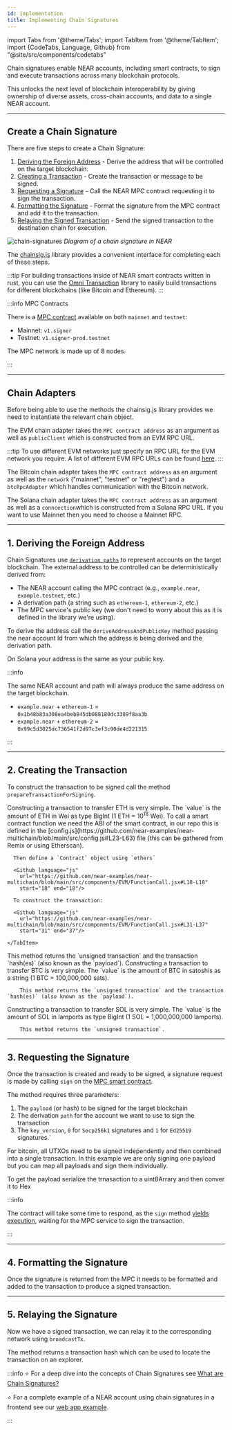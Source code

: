 ```yaml
---
id: implementation
title: Implementing Chain Signatures
---
```


import Tabs from '@theme/Tabs';
import TabItem from '@theme/TabItem';
import {CodeTabs, Language, Github} from "@site/src/components/codetabs"

Chain signatures enable NEAR accounts, including smart contracts, to sign and execute transactions across many blockchain protocols.

This unlocks the next level of blockchain interoperability by giving ownership of diverse assets, cross-chain accounts, and data to a single NEAR account.

---

## Create a Chain Signature

There are five steps to create a Chain Signature:

1. [Deriving the Foreign Address](#1-deriving-the-foreign-address) - Derive the address that will be controlled on the target blockchain.
2. [Creating a Transaction](#2-creating-the-transaction) - Create the transaction or message to be signed.
3. [Requesting a Signature](#3-requesting-the-signature) - Call the NEAR MPC contract requesting it to sign the transaction.
4. [Formatting the Signature](#4-formatting-the-signature) - Format the signature from the MPC contract and add it to the transaction.
5. [Relaying the Signed Transaction](#5-relaying-the-signed-signature) - Send the signed transaction to the destination chain for execution.

![chain-signatures](/docs/assets/welcome-pages/chain-signatures-overview.png)
_Diagram of a chain signature in NEAR_

The [chainsig.js](https://github.com/NearDeFi/chainsig.js) library provides a convenient interface for completing each of these steps.

:::tip
For building transactions inside of NEAR smart contracts written in rust, you can use the [Omni Transaction](https://github.com/near/omni-transaction-rs) library to easily build transactions for different blockchains (like Bitcoin and Ethereum).
:::


:::info MPC Contracts

There is a [MPC contract](https://github.com/Near-One/mpc/tree/main/libs/chain-signatures/contract) available on both `mainnet` and `testnet`:
- Mainnet: `v1.signer`
- Testnet: `v1.signer-prod.testnet`

The MPC network is made up of 8 nodes.

:::

--- 

## Chain Adapters

Before being able to use the methods the chainsig.js library provides we need to instantiate the relevant chain object. 

<Tabs groupId="code-tabs">
  <TabItem value="Ξ EVM">
    <Github language="js"
      url="https://github.com/near-examples/near-multichain/blob/main/src/components/EVM/EVM.jsx#L35-L44" start="35" end="44" />

  The EVM chain adapter takes the `MPC contract address` as an argument as well as  `publicClient` which is constructed from an EVM RPC URL. 

  :::tip
  To use different EVM networks just specify an RPC URL for the EVM network you require.
  A list of different EVM RPC URLs can be found [here](https://chainlist.org/?testnets=true).
  :::

</TabItem>

<TabItem value="₿ Bitcoin">
    <Github language="js"
      url="https://github.com/near-examples/near-multichain/blob/main/src/components/Bitcoin.jsx#L10-L18" start="10" end="18" />

  The Bitcoin chain adapter takes the `MPC contract address` as an argument as well as the `network` ("mainnet", "testnet" or "regtest") and a `btcRpcAdapter` which handles communication with the Bitcoin network.

</TabItem>

<TabItem value="◎ Solana">
    <Github language="js"
      url="https://github.com/near-examples/near-multichain/blob/main/src/components/Solana.jsx#L18-L22" start="18" end="22" />

  The Solana chain adapter takes the `MPC contract address` as an argument as well as a `conncection`which is constructed from a Solana RPC URL. If you want to use Mainnet then you need to choose a Mainnet RPC.

</TabItem>

</Tabs>

---

## 1. Deriving the Foreign Address

Chain Signatures use [`derivation paths`](../chain-signatures.md#derivation-paths-one-account-multiple-chains) to represent accounts on the target blockchain. The external address to be controlled can be deterministically derived from:

- The NEAR account calling the MPC contract (e.g., `example.near`, `example.testnet`, etc.)
- A derivation path (a string such as `ethereum-1`, `ethereum-2`, etc.)
- The MPC service's public key (we don't need to worry about this as it is defined in the library we're using).

To derive the address call the `deriveAddressAndPublicKey` method passing the near account Id from which the address is being derived and the derivation path. 

<Tabs groupId="code-tabs">
  <TabItem value="Ξ EVM">
    <Github language="js"
      url="https://github.com/near-examples/near-multichain/blob/main/src/components/EVM/EVM.jsx#L95-L98" start="95" end="98" />

</TabItem>

<TabItem value="₿ Bitcoin">
    <Github language="js"
      url="https://github.com/near-examples/near-multichain/blob/main/src/components/Bitcoin.jsx#L43-L46" start="44" end="47" />

</TabItem>

<TabItem value="◎ Solana">
    <Github language="js"
      url="https://github.com/near-examples/near-multichain/blob/main/src/components/Solana.jsx#L48" start="48" end="48" />

  On Solana your address is the same as your public key.

</TabItem>

</Tabs>

:::info

The same NEAR account and path will always produce the same address on the target blockchain.

- `example.near` + `ethereum-1` = `0x1b48b83a308ea4beb845db088180dc3389f8aa3b`
- `example.near` + `ethereum-2` = `0x99c5d3025dc736541f2d97c3ef3c90de4d221315`

:::

---

## 2. Creating the Transaction

To construct the transaction to be signed call the method `prepareTransactionForSigning`. 


<CodeTabs>

  <TabItem value="Ξ EVM" language="js">
  <Tabs groupId="evm-tx-tabs">
    <TabItem value="Transfer">
      Constructing a transaction to transfer ETH is very simple. The `value` is the amount of ETH in Wei as type BigInt (1 ETH = 10<sup>18</sup> Wei).
      <Github language="js"
        url="https://github.com/near-examples/near-multichain/blob/main/src/components/EVM/Transfer.jsx#L17-L21"
        start="17" end="21"/>
    </TabItem>
    <TabItem value="Function Call">
      To call a smart contract function we need the ABI of the smart contract, in our repo this is defined in the [config.js](https://github.com/near-examples/near-multichain/blob/main/src/config.js#L23-L63) file (this can be gathered from Remix or using Etherscan).

      Then define a `Contract` object using `ethers`

      <Github language="js"
        url="https://github.com/near-examples/near-multichain/blob/main/src/components/EVM/FunctionCall.jsx#L18-L18"
        start="18" end="18"/>

      To construct the transaction:

      <Github language="js"
        url="https://github.com/near-examples/near-multichain/blob/main/src/components/EVM/FunctionCall.jsx#L31-L37"
        start="31" end="37"/>

    </TabItem>
    
  </Tabs>
    This method returns the `unsigned transaction` and the transaction `hash(es)` (also known as the `payload`).
  </TabItem>
 
      
  <TabItem value="₿ Bitcoin" language="js">
    Constructing a transaction to transfer BTC is very simple. The `value` is the amount of BTC in satoshis as a string (1 BTC = 100,000,000 sats).
    <Github language="js"
      url="https://github.com/near-examples/near-multichain/blob/main/src/components/Bitcoin.jsx#L66-L71"
      start="66" end="71"/>

        This method returns the `unsigned transaction` and the transaction `hash(es)` (also known as the `payload`).
  </TabItem>

  <TabItem value="◎ Solana" language="js">
    Constructing a transaction to transfer SOL is very simple. The `value` is the amount of SOL in lamports as type BigInt (1 SOL = 1,000,000,000 lamports).
    <Github language="js"
      url="https://github.com/near-examples/near-multichain/blob/main/src/components/Solana.jsx#L63-L67" start="63" end="67" />

        This method returns the `unsigned transaction`.
</TabItem>
</CodeTabs>


---

## 3. Requesting the Signature

Once the transaction is created and ready to be signed, a signature request is made by calling `sign` on the [MPC smart contract](https://github.com/near/mpc-recovery/blob/f31e39f710f2fb76706e7bb638a13cf1fa1dbf26/contract/src/lib.rs#L298).

The method requires three parameters:

  1. The `payload` (or hash) to be signed for the target blockchain
  2. The derivation `path` for the account we want to use to sign the transaction
  3. The `key_version`, `0` for `Secp256k1` signatures and `1` for `Ed25519` signatures.`

<Tabs groupId="code-tabs">
  <TabItem value="Ξ EVM">
    <Github language="js"
      url="https://github.com/near-examples/near-multichain/blob/main/src/components/EVM/EVM.jsx#L126-L128"
      start="116" end="128" />

</TabItem>

  <TabItem value="₿ Bitcoin">
    <Github language="js"
      url="https://github.com/near-examples/near-multichain/blob/main/src/components/Bitcoin.jsx#L78-L90"
      start="78" end="90" />

For bitcoin, all UTXOs need to be signed independently and then combined into a single transaction. In this example we are only signing one payload but you can map all payloads and sign them individually.

  </TabItem>

<TabItem value="◎ Solana">
  To get the payload serialize the trnasaction to a uint8Arrary and then conver it to Hex
    <Github language="js"
      url="https://github.com/near-examples/near-multichain/blob/main/src/components/Solana.jsx#L74-L86" start="74" end="86" />

</TabItem>

</Tabs>

:::info

The contract will take some time to respond, as the `sign` method [yields execution](/blog/yield-resume), waiting for the MPC service to sign the transaction.

:::

---

## 4. Formatting the Signature

Once the signature is returned from the MPC it needs to be formatted and added to the transaction to produce a signed transaction.

<Tabs groupId="code-tabs">
  <TabItem value="Ξ EVM">
    <Github language="js"
      url="https://github.com/near-examples/near-multichain/blob/main/src/components/EVM/EVM.jsx#L131-L134"
      start="131" end="134" />


</TabItem>

<TabItem value="₿ Bitcoin">
        <Github language="js"
      url="https://github.com/near-examples/near-multichain/blob/main/src/components/Bitcoin.jsx#L97-L100"
      start="97" end="100" />

</TabItem>

<TabItem value="◎ Solana">
    <Github language="js"
      url="https://github.com/near-examples/near-multichain/blob/main/src/components/Solana.jsx#L92-L96" start="92" end="96" />

</TabItem>

</Tabs>

---

## 5. Relaying the Signature

Now we have a signed transaction, we can relay it to the corresponding network using `broadcastTx`.

<Tabs groupId="code-tabs">
  <TabItem value="Ξ EVM">
      <Github language="js"
      url="https://github.com/near-examples/near-multichain/blob/main/src/components/EVM/EVM.jsx#L156"
      start="156" end="156" />

</TabItem>

<TabItem value="₿ Bitcoin">
    <Github language="js"
      url="https://github.com/near-examples/near-multichain/blob/main/src/components/Bitcoin.jsx#L121"
      start="121" end="121" />

</TabItem>

<TabItem value="◎ Solana">
    <Github language="js"
      url="https://github.com/near-examples/near-multichain/blob/main/src/components/Solana.jsx#L117" start="117" end="117" />

</TabItem>

</Tabs>

The method returns a transaction hash which can be used to locate the transaction on an explorer.

:::info
⭐️ For a deep dive into the concepts of Chain Signatures see [What are Chain Signatures?](../chain-signatures.md)

⭐️ For a complete example of a NEAR account using chain signatures in a frontend see our [web app example](https://github.com/near-examples/near-multichain).

:::

